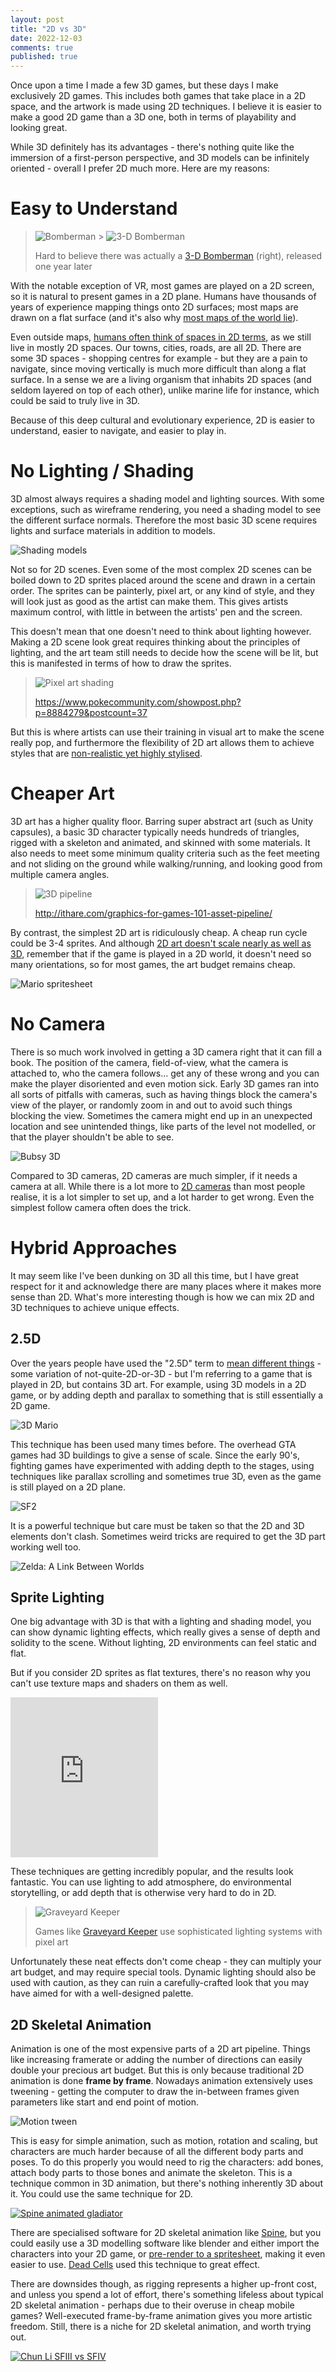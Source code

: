 ```yaml
---
layout: post
title: "2D vs 3D"
date: 2022-12-03
comments: true
published: true
---
```


Once upon a time I made a few 3D games, but these days I make exclusively 2D games. This includes both games that take place in a 2D space, and the artwork is made using 2D techniques. I believe it is easier to make a good 2D game than a 3D one, both in terms of playability and looking great.

While 3D definitely has its advantages - there's nothing quite like the immersion of a first-person perspective, and 3D models can be infinitely oriented - overall I prefer 2D much more. Here are my reasons:

# Easy to Understand

> ![Bomberman](<https://upload.wikimedia.org/wikipedia/en/f/f1/Bomberman_(NES)_gameplay.png>) > ![3-D Bomberman](https://raw.githubusercontent.com/cxong/cxong.github.io/master/_posts/3dbomberman.webp)
>
> Hard to believe there was actually a [3-D Bomberman](https://bomberman.fandom.com/wiki/3-D_Bomberman) (right), released one year later

With the notable exception of VR, most games are played on a 2D screen, so it is natural to present games in a 2D plane. Humans have thousands of years of experience mapping things onto 2D surfaces; most maps are drawn on a flat surface (and it's also why [most maps of the world lie](http://piecubed.co.uk/flat-world-map-lies/)).

<!--more-->

Even outside maps, [humans often think of spaces in 2D terms](https://massivesci.com/articles/3d-world-place-cells-mouse-brains-neuroscience/), as we still live in mostly 2D spaces. Our towns, cities, roads, are all 2D. There are some 3D spaces - shopping centres for example - but they are a pain to navigate, since moving vertically is much more difficult than along a flat surface. In a sense we are a living organism that inhabits 2D spaces (and seldom layered on top of each other), unlike marine life for instance, which could be said to truly live in 3D.

Because of this deep cultural and evolutionary experience, 2D is easier to understand, easier to navigate, and easier to play in.

# No Lighting / Shading

3D almost always requires a shading model and lighting sources. With some exceptions, such as wireframe rendering, you need a shading model to see the different surface normals. Therefore the most basic 3D scene requires lights and surface materials in addition to models.

![Shading models](https://raw.githubusercontent.com/cxong/cxong.github.io/master/_posts/shading_models.png)

Not so for 2D scenes. Even some of the most complex 2D scenes can be boiled down to 2D sprites placed around the scene and drawn in a certain order. The sprites can be painterly, pixel art, or any kind of style, and they will look just as good as the artist can make them. This gives artists maximum control, with little in between the artists' pen and the screen.

This doesn't mean that one doesn't need to think about lighting however. Making a 2D scene look great requires thinking about the principles of lighting, and the art team still needs to decide how the scene will be lit, but this is manifested in terms of how to draw the sprites.

> ![Pixel art shading](https://i.imgur.com/CHZp0h4.png)
>
> https://www.pokecommunity.com/showpost.php?p=8884279&postcount=37

But this is where artists can use their training in visual art to make the scene really pop, and furthermore the flexibility of 2D art allows them to achieve styles that are [non-realistic yet highly stylised](https://thevirtualinstructor.com/color-theory-for-highlights-shadows.html).

# Cheaper Art

3D art has a higher quality floor. Barring super abstract art (such as Unity capsules), a basic 3D character typically needs hundreds of triangles, rigged with a skeleton and animated, and skinned with some materials. It also needs to meet some minimum quality criteria such as the feet meeting and not sliding on the ground while walking/running, and looking good from multiple camera angles.

> ![3D pipeline](https://raw.githubusercontent.com/cxong/cxong.github.io/master/_posts/3dpipeline.png)
>
> http://ithare.com/graphics-for-games-101-asset-pipeline/

By contrast, the simplest 2D art is ridiculously cheap. A cheap run cycle could be 3-4 sprites. And although [2D art doesn't scale nearly as well as 3D](http://cxong.github.io/2022/03/how-many-sprites-do-different-perspectives-need), remember that if the game is played in a 2D world, it doesn't need so many orientations, so for most games, the art budget remains cheap.

![Mario spritesheet](https://raw.githubusercontent.com/cxong/cxong.github.io/master/_posts/mario_spritesheet.png)

# No Camera

There is so much work involved in getting a 3D camera right that it can fill a book. The position of the camera, field-of-view, what the camera is attached to, who the camera follows... get any of these wrong and you can make the player disoriented and even motion sick. Early 3D games ran into all sorts of pitfalls with cameras, such as having things block the camera's view of the player, or randomly zoom in and out to avoid such things blocking the view. Sometimes the camera might end up in an unexpected location and see unintended things, like parts of the level not modelled, or that the player shouldn't be able to see.

![Bubsy 3D](https://www.gogglebob.com/pics/fgc3/233moving.gif)

Compared to 3D cameras, 2D cameras are much simpler, if it needs a camera at all. While there is a lot more to [2D cameras](https://docs.google.com/document/d/1iNSQIyNpVGHeak6isbP6AHdHD50gs8MNXF1GCf08efg/pub) than most people realise, it is a lot simpler to set up, and a lot harder to get wrong. Even the simplest follow camera often does the trick.

# Hybrid Approaches

It may seem like I've been dunking on 3D all this time, but I have great respect for it and acknowledge there are many places where it makes more sense than 2D. What's more interesting though is how we can mix 2D and 3D techniques to achieve unique effects.

## 2.5D

Over the years people have used the "2.5D" term to [mean different things](https://en.wikipedia.org/wiki/2.5D) - some variation of not-quite-2D-or-3D - but I'm referring to a game that is played in 2D, but contains 3D art. For example, using 3D models in a 2D game, or by adding depth and parallax to something that is still essentially a 2D game.

![3D Mario](https://raw.githubusercontent.com/cxong/cxong.github.io/master/_posts/3dmario.gif)

This technique has been used many times before. The overhead GTA games had 3D buildings to give a sense of scale. Since the early 90's, fighting games have experimented with adding depth to the stages, using techniques like parallax scrolling and sometimes true 3D, even as the game is still played on a 2D plane.

![SF2](https://2.bp.blogspot.com/-BdH9qf8HG6o/VsniAM-MmWI/AAAAAAAABvU/UpiTLlG1ygQ/s1600/Street+Fighter+II+Special+Champion+Edition+3.gif)

It is a powerful technique but care must be taken so that the 2D and 3D elements don't clash. Sometimes weird tricks are required to get the 3D part working well too.

![Zelda: A Link Between Worlds](https://nintendoeverything.com/wp-content/uploads/2013/11/photo12.jpg)

## Sprite Lighting

One big advantage with 3D is that with a lighting and shading model, you can show dynamic lighting effects, which really gives a sense of depth and solidity to the scene. Without lighting, 2D environments can feel static and flat.

But if you consider 2D sprites as flat textures, there's no reason why you can't use texture maps and shaders on them as well.

<iframe src="https://assets.pinterest.com/ext/embed.html?id=361836151309184594" height="256" width="236" frameborder="0" scrolling="no" ></iframe>

These techniques are getting incredibly popular, and the results look fantastic. You can use lighting to add atmosphere, do environmental storytelling, or add depth that is otherwise very hard to do in 2D.

> ![Graveyard Keeper](https://hsto.org/webt/hy/dv/vf/hydvvfxlld52gux9o0mnz2gavbe.gif)
>
> Games like [Graveyard Keeper](https://www.gamedeveloper.com/programming/graveyard-keeper-how-the-graphics-effects-are-made) use sophisticated lighting systems with pixel art

Unfortunately these neat effects don't come cheap - they can multiply your art budget, and may require special tools. Dynamic lighting should also be used with caution, as they can ruin a carefully-crafted look that you may have aimed for with a well-designed palette.

## 2D Skeletal Animation

Animation is one of the most expensive parts of a 2D art pipeline. Things like increasing framerate or adding the number of directions can easily double your precious art budget. But this is only because traditional 2D animation is done **frame by frame**. Nowadays animation extensively uses tweening - getting the computer to draw the in-between frames given parameters like start and end point of motion.

![Motion tween](https://raw.githubusercontent.com/cxong/cxong.github.io/master/_posts/motion_tween.gif)

This is easy for simple animation, such as motion, rotation and scaling, but characters are much harder because of all the different body parts and poses. To do this properly you would need to rig the characters: add bones, attach body parts to those bones and animate the skeleton. This is a technique common in 3D animation, but there's nothing inherently 3D about it. You could use the same technique for 2D.

[![Spine animated gladiator](https://cdn.dribbble.com/users/1776417/screenshots/3582977/media/48909596ffd8e84a07dfe9f9dc77314d.gif)](https://dribbble.com/shots/3582977-Gladiator-Spine-2D-Animation-Kick?utm_source=Clipboard_Shot&utm_campaign=Akseley&utm_content=Gladiator.%20Spine%202D%20Animation.%20Kick.&utm_medium=Social_Share&utm_source=Clipboard_Shot&utm_campaign=Akseley&utm_content=Gladiator.%20Spine%202D%20Animation.%20Kick.&utm_medium=Social_Share)

There are specialised software for 2D skeletal animation like [Spine](http://esotericsoftware.com), but you could easily use a 3D modelling software like blender and either import the characters into your 2D game, or [pre-render to a spritesheet](https://cxong.github.io/2017/03/3d-rendered-pixel-sprites), making it even easier to use. [Dead Cells](https://www.gamedeveloper.com/production/art-design-deep-dive-using-a-3d-pipeline-for-2d-animation-in-i-dead-cells-i-) used this technique to great effect.

There are downsides though, as rigging represents a higher up-front cost, and unless you spend a lot of effort, there's something lifeless about typical 2D skeletal animation - perhaps due to their overuse in cheap mobile games? Well-executed frame-by-frame animation gives you more artistic freedom. Still, there is a niche for 2D skeletal animation, and worth trying out.

[![Chun Li SFIII vs SFIV](https://dinofarmgames.com/img/a-pixel/chun-li-comparison.gif)](https://dinofarmgames.com/a-pixel-artist-renounces-pixel-art/)

